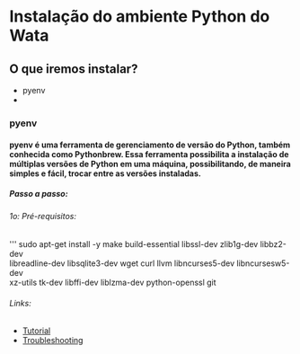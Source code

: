 # Instalação do ambiente Python do Wata
## O que iremos instalar?
- pyenv
- 

### pyenv
#### pyenv é uma ferramenta de gerenciamento de versão do Python, também conhecida como Pythonbrew. Essa ferramenta possibilita a instalação de múltiplas versões de Python em uma máquina, possibilitando, de maneira simples e fácil, trocar entre as versões instaladas.

##### Passo a passo:
###### 1o: Pré-requisitos:
''' sudo apt-get install -y make build-essential libssl-dev zlib1g-dev libbz2-dev \
libreadline-dev libsqlite3-dev wget curl llvm libncurses5-dev libncursesw5-dev \
xz-utils tk-dev libffi-dev liblzma-dev python-openssl git

###### Links:
- [Tutorial](https://amaral.northwestern.edu/resources/guides/pyenv-tutorial)
- [Troubleshooting](https://github.com/pyenv/pyenv/wiki/Common-build-problems)